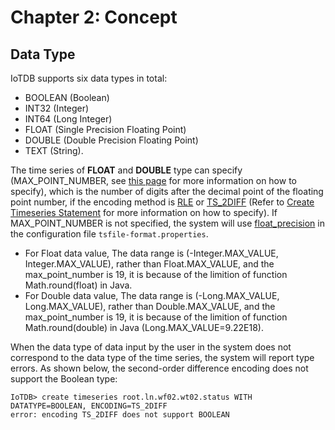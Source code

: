 <!--

    Licensed to the Apache Software Foundation (ASF) under one
    or more contributor license agreements.  See the NOTICE file
    distributed with this work for additional information
    regarding copyright ownership.  The ASF licenses this file
    to you under the Apache License, Version 2.0 (the
    "License"); you may not use this file except in compliance
    with the License.  You may obtain a copy of the License at

        http://www.apache.org/licenses/LICENSE-2.0

    Unless required by applicable law or agreed to in writing,
    software distributed under the License is distributed on an
    "AS IS" BASIS, WITHOUT WARRANTIES OR CONDITIONS OF ANY
    KIND, either express or implied.  See the License for the
    specific language governing permissions and limitations
    under the License.

-->

# Chapter 2: Concept

## Data Type
IoTDB supports six data types in total:
* BOOLEAN (Boolean)
* INT32 (Integer)
* INT64 (Long Integer)
* FLOAT (Single Precision Floating Point)
* DOUBLE (Double Precision Floating Point)
* TEXT (String).


The time series of **FLOAT** and **DOUBLE** type can specify (MAX\_POINT\_NUMBER, see [this page](/#/Documents/progress/chap5/sec4) for more information on how to specify), which is the number of digits after the decimal point of the floating point number, if the encoding method is [RLE](/#/Documents/progress/chap2/sec3) or [TS\_2DIFF](/#/Documents/progress/chap2/sec3) (Refer to [Create Timeseries Statement](/#/Documents/progress/chap5/sec4) for more information on how to specify). If MAX\_POINT\_NUMBER is not specified, the system will use [float\_precision](/#/Documents/progress/chap3/sec4) in the configuration file `tsfile-format.properties`.

* For Float data value, The data range is (-Integer.MAX_VALUE, Integer.MAX_VALUE), rather than Float.MAX_VALUE, and the max_point_number is 19, it is because of the limition of function Math.round(float) in Java.
* For Double data value, The data range is (-Long.MAX_VALUE, Long.MAX_VALUE), rather than Double.MAX_VALUE, and the max_point_number is 19, it is because of the limition of function Math.round(double) in Java (Long.MAX_VALUE=9.22E18).

When the data type of data input by the user in the system does not correspond to the data type of the time series, the system will report type errors. As shown below, the second-order difference encoding does not support the Boolean type:

```
IoTDB> create timeseries root.ln.wf02.wt02.status WITH DATATYPE=BOOLEAN, ENCODING=TS_2DIFF
error: encoding TS_2DIFF does not support BOOLEAN
```
